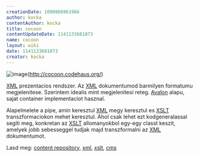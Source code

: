 ```yaml
---
creationDate: 1090866961966 
author: kocka 
contentAuthor: kocka 
title: cocoon 
contentUpdateDate: 1141133681073 
name: cocoon 
layout: wiki 
date: 1141133681073 
creator: kocka 
---
```

![image](http://cocoon.apache.org/images/cocoon.gif)(http://cocoon.codehaus.org/)

[XML](XML.html) prezentacios rendszer. Az [XML](XML.html) dokumentumod barmilyen formatumu megjelenitese. Szerintem idealis mint megjelenitesi reteg. [Avalon](avalon.html) alapu, sajat container implementaciot hasznal.

Alapelmelete a pipe, amin keresztul [XML](XML.html) megy keresztul es [XSLT](XSLT.html) transzformaciokon mehet keresztul. Ahol csak lehet ezt kodgeneralassal segiti meg, konkretan az [XSLT](XSLT.html) allomanyokbol egy-egy classt keszit, amelyek jobb sebesseggel tudjak majd transzformalni az [XML](XML.html) dokumentumot.

Lasd meg: [content repository](Content%20repository.html), [xml](XML.html), [xslt](XSLT.html), [cms](CMS.html)
